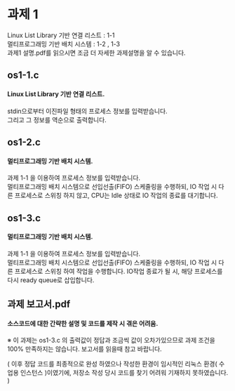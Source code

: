 # 과제 1
Linux List Library 기반 연결 리스트 : 1-1
<br>
멀티프로그래밍 기반 배치 시스템 : 1-2 , 1-3
<br>
과제1 설명.pdf를 읽으시면 조금 더 자세한 과제설명을 알 수 있습니다.
## os1-1.c
#### Linux List Library 기반 연결 리스트. 
stdin으로부터 이진파일 형태의 프로세스 정보를 입력받습니다.
<br>
그리고 그 정보를 역순으로 출력합니다.
## os1-2.c
#### 멀티프로그래밍 기반 배치 시스템.
과제 1-1 을 이용하여 프로세스 정보를 입력받습니다.
<br>
멀티프로그래밍 배치 시스템으로 선입선출(FIFO) 스케줄링을 수행하되, IO 작업 시 다른 프로세스로 스위칭 하지 않고, CPU는 Idle 상태로 IO 작업의 종료를 대기합니다.
## os1-3.c
#### 멀티프로그래밍 기반 배치 시스템.
과제 1-1 을 이용하여 프로세스 정보를 입력받습니다.
<br>
멀티프로그래밍 배치 시스템으로 선입선출(FIFO) 스케줄링을 수행하되, IO 작업 시 다른 프로세스로 스위칭 하여 작업을 수행합니다. IO작업 종료가 될 시, 해당 프로세스를 다시 ready queue로 삽입합니다.
## 과제 보고서.pdf
#### 소스코드에 대한 간략한 설명 및 코드를 제작 시 겪은 어려움.
※ 이 과제는 os1-3.c 의 출력값이 정답과 조금씩 값이 오차가있으므로 과제 조건을 100% 만족하지는 않습니다. 보고서를 읽을때 참고 바랍니다. 

( 이후 정답 코드를 최종적으로 완성 하였으나 작성한 환경이 임시적인 리눅스 환경( 수업용 인스턴스 )이였기에, 저장소 작성 당시 코드를 찾기 어려워 기재하지 못하였습니다. )
